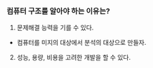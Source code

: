 ### 컴퓨터 구조를 알아야 하는 이유는?

1. 문제해결 능력을 기를 수 있다.
  - 컴퓨터를 미지의 대상에서 분석의 대상으로 만들자.
2. 성능, 용량, 비용을 고려한 개발을 할 수 있다.

